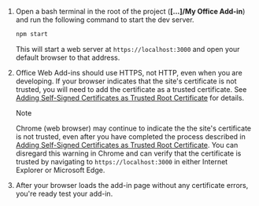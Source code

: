 1. Open a bash terminal in the root of the project (**[...]/My Office Add-in**) and run the following command to start the dev server.

    ```bash
    npm start
    ```

    This will start a web server at `https://localhost:3000` and open your default browser to that address.

2. Office Web Add-ins should use HTTPS, not HTTP, even when you are developing. If your browser indicates that the site's certificate is not trusted, you will need to add the certificate as a trusted certificate. See [Adding Self-Signed Certificates as Trusted Root Certificate](https://github.com/OfficeDev/generator-office/blob/master/src/docs/ssl.md) for details.

    > [!NOTE]
    > Chrome (web browser) may continue to indicate the the site's certificate is not trusted, even after you have completed the process described in [Adding Self-Signed Certificates as Trusted Root Certificate](https://github.com/OfficeDev/generator-office/blob/master/src/docs/ssl.md). You can disregard this warning in Chrome and can verify that the certificate is trusted by navigating to `https://localhost:3000` in either Internet Explorer or Microsoft Edge. 

3. After your browser loads the add-in page without any certificate errors, you're ready test your add-in. 
